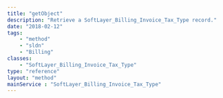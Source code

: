 ```yaml
---
title: "getObject"
description: "Retrieve a SoftLayer_Billing_Invoice_Tax_Type record."
date: "2018-02-12"
tags:
    - "method"
    - "sldn"
    - "Billing"
classes:
    - "SoftLayer_Billing_Invoice_Tax_Type"
type: "reference"
layout: "method"
mainService : "SoftLayer_Billing_Invoice_Tax_Type"
---
```

